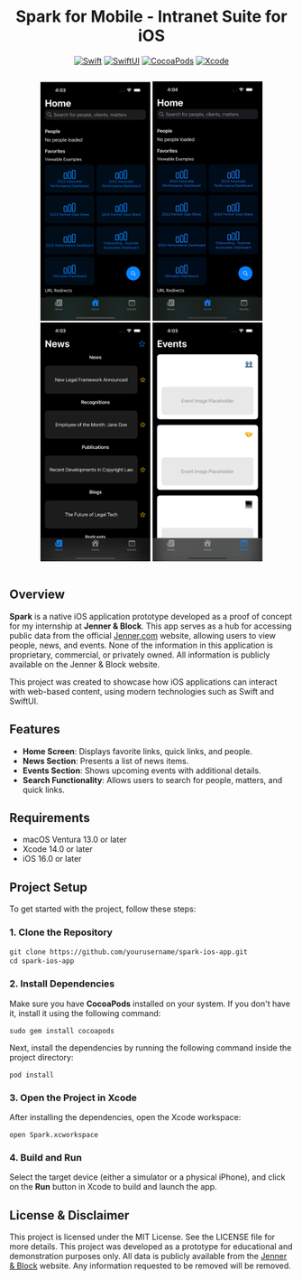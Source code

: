 <h1 align="center">Spark for Mobile - Intranet Suite for iOS</h1>

<p align="center">
  <a target="_blank" href='https://developer.apple.com/swift/'><img src='https://img.shields.io/badge/Swift-F05138?style=for-the-badge&logo=swift&logoColor=white' alt="Swift"></a>
  <a target="_blank" href='https://developer.apple.com/swiftui/'><img src='https://img.shields.io/badge/SwiftUI-FF7F00?style=for-the-badge&logo=swift&logoColor=white' alt="SwiftUI"></a>
  <a target="_blank" href='https://cocoapods.org/'><img src='https://img.shields.io/badge/CocoaPods-FA2D1E?style=for-the-badge&logo=cocoapods&logoColor=white' alt="CocoaPods"></a>
  <a target="_blank" href='https://developer.apple.com/xcode/'><img src='https://img.shields.io/badge/Xcode-007ACC?style=for-the-badge&logo=xcode&logoColor=white' alt="Xcode"></a>
</p>

<div style="display: flex; justify-content: center; align-items: center; flex-wrap: wrap; gap: 20px;">

<p align="center">
  <img src="./demo/Home.png" alt="Home Screen" width="195"/>
  <img src="./demo/Search.gif" alt="Search Button Demo" width="195"/>
  <img src="./demo/News.png" alt="News Section" width="195"/>
  <img src="./demo/Events.png" alt="Events Screen" width="195"/>
</p>

</div>



## Overview

**Spark** is a native iOS application prototype developed as a proof of concept for my internship at **Jenner & Block**. This app serves as a hub for accessing public data from the official [Jenner.com](https://www.jenner.com) website, allowing users to view people, news, and events. None of the information in this application is proprietary, commercial, or privately owned. All information is publicly available on the Jenner & Block website.

This project was created to showcase how iOS applications can interact with web-based content, using modern technologies such as Swift and SwiftUI.

## Features

- **Home Screen**: Displays favorite links, quick links, and people.
- **News Section**: Presents a list of news items.
- **Events Section**: Shows upcoming events with additional details.
- **Search Functionality**: Allows users to search for people, matters, and quick links.

## Requirements

- macOS Ventura 13.0 or later
- Xcode 14.0 or later
- iOS 16.0 or later

## Project Setup

To get started with the project, follow these steps:

### 1. Clone the Repository

```
git clone https://github.com/yourusername/spark-ios-app.git
cd spark-ios-app
```

### 2. Install Dependencies

Make sure you have **CocoaPods** installed on your system. If you don't have it, install it using the following command:

```
sudo gem install cocoapods
```
Next, install the dependencies by running the following command inside the project directory:

```
pod install
```

### 3. Open the Project in Xcode
After installing the dependencies, open the Xcode workspace:

```
open Spark.xcworkspace
```

### 4. Build and Run
Select the target device (either a simulator or a physical iPhone), and click on the **Run** button in Xcode to build and launch the app.

License & Disclaimer
-------

This project is licensed under the MIT License. See the LICENSE file for more details. This project was developed as a prototype for educational and demonstration purposes only. All data is publicly available from the [Jenner & Block](https://www.jenner.com) website. Any information requested to be removed will be removed.
